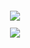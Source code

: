 <sub>


<p align="center">
<img src=https://idkhonesltyu.carrd.co/assets/images/image09.png?v=6d7faae7

<sub>
  
<div align="center">
  
 ![](https://komarev.com/ghpvc/?username=ashswagin&color=B356E9) <br />
   




   
 </p>
<p align="center">
<img 

  


